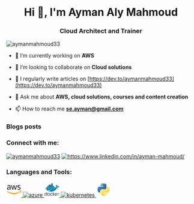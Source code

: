 <h1 align="center">Hi 👋, I'm Ayman Aly Mahmoud</h1>
<h3 align="center">Cloud Architect and Trainer</h3>

<p align="left"> <img src="https://komarev.com/ghpvc/?username=aymanmahmoud33&label=Profile%20views&color=0e75b6&style=flat" alt="aymanmahmoud33" /> </p>

- 🔭 I’m currently working on **AWS**

- 👯 I’m looking to collaborate on **Cloud solutions**

- 📝 I regularly write articles on [https://dev.to/aymanmahmoud33](https://dev.to/aymanmahmoud33)

- 💬 Ask me about **AWS, cloud solutions, courses and content creation**

- 📫 How to reach me **se.ayman@gmail.com**

### Blogs posts
<!-- BLOG-POST-LIST:START -->
<!-- BLOG-POST-LIST:END -->

<h3 align="left">Connect with me:</h3>
<p align="left">
<a href="https://dev.to/aymanmahmoud33" target="blank"><img align="center" src="https://raw.githubusercontent.com/rahuldkjain/github-profile-readme-generator/master/src/images/icons/Social/devto.svg" alt="aymanmahmoud33" height="30" width="40" /></a>
<a href="https://linkedin.com/in/https://www.linkedin.com/in/ayman-mahmoud/" target="blank"><img align="center" src="https://raw.githubusercontent.com/rahuldkjain/github-profile-readme-generator/master/src/images/icons/Social/linked-in-alt.svg" alt="https://www.linkedin.com/in/ayman-mahmoud/" height="30" width="40" /></a>
</p>

<h3 align="left">Languages and Tools:</h3>
<p align="left"> <a href="https://aws.amazon.com" target="_blank" rel="noreferrer"> <img src="https://raw.githubusercontent.com/devicons/devicon/master/icons/amazonwebservices/amazonwebservices-original-wordmark.svg" alt="aws" width="40" height="40"/> </a> <a href="https://azure.microsoft.com/en-in/" target="_blank" rel="noreferrer"> <img src="https://www.vectorlogo.zone/logos/microsoft_azure/microsoft_azure-icon.svg" alt="azure" width="40" height="40"/> </a> <a href="https://www.docker.com/" target="_blank" rel="noreferrer"> <img src="https://raw.githubusercontent.com/devicons/devicon/master/icons/docker/docker-original-wordmark.svg" alt="docker" width="40" height="40"/> </a> <a href="https://kubernetes.io" target="_blank" rel="noreferrer"> <img src="https://www.vectorlogo.zone/logos/kubernetes/kubernetes-icon.svg" alt="kubernetes" width="40" height="40"/> </a> <a href="https://www.python.org" target="_blank" rel="noreferrer"> <img src="https://raw.githubusercontent.com/devicons/devicon/master/icons/python/python-original.svg" alt="python" width="40" height="40"/> </a> </p>
